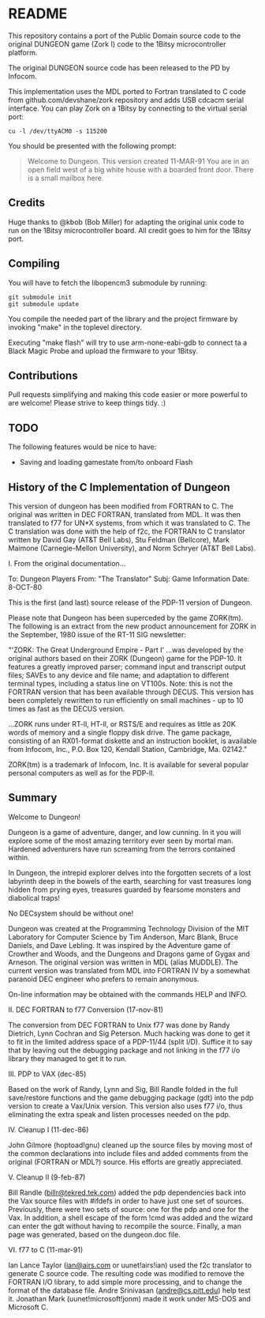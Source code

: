 # README

This repository contains a port of the Public Domain source code to the original
DUNGEON game (Zork I) code to the 1Bitsy microcontroller platform.

The original DUNGEON source code has been released to the PD by Infocom.

This implementation uses the MDL ported to Fortran translated to C code from
github.com/devshane/zork repository and adds USB cdcacm serial interface. You
can play Zork on a 1Bitsy by connecting to the virtual serial port:

```
cu -l /dev/ttyACM0 -s 115200
```

You should be presented with the following prompt:


>Welcome to Dungeon.		This version created 11-MAR-91
>You are in an open field west of a big white house with a boarded
>front door.
>There is a small mailbox here.
>>

## Credits

Huge thanks to @kbob (Bob Miller) for adapting the original unix code to run
on the 1Bitsy microcontroller board. All credit goes to him for the 1Bitsy port.

## Compiling

You will have to fetch the libopencm3 submodule by running:

    git submodule init
    git submodule update

You compile the needed part of the library and the project firmware by
invoking "make" in the toplevel directory.

Executing "make flash" will try to use arm-none-eabi-gdb to connect ta a
Black Magic Probe and upload the firmware to your 1Bitsy.

## Contributions

Pull requests simplifying and making this code easier or more powerful
to are welcome! Please strive to keep things tidy. :)

## TODO

The following features would be nice to have:
* Saving and loading gamestate from/to onboard Flash

## History of the C Implementation of Dungeon

This version of dungeon has been modified from FORTRAN to C.  The
original was written in DEC FORTRAN, translated from MDL.  It was then
translated to f77 for UN*X systems, from which it was translated to C.
The C translation was done with the help of f2c, the FORTRAN to C
translator written by David Gay (AT&T Bell Labs), Stu Feldman
(Bellcore), Mark Maimone (Carnegie-Mellon University), and Norm
Schryer (AT&T Bell Labs).

I. From the original documentation...

To: Dungeon Players
From: "The Translator"
Subj: Game Information
Date: 8-OCT-80


This is the first (and last) source release of the PDP-11 version of
Dungeon.

Please note that Dungeon has been superceded by the game ZORK(tm).
The following is an extract from the new product announcement for
ZORK in the September, 1980 issue of the RT-11 SIG newsletter:

  "'ZORK:  The Great Underground Empire - Part I' ...was developed
   by the original authors based on their ZORK (Dungeon) game for
   the PDP-10.  It features a greatly improved parser;  command
   input and transcript output files;  SAVEs to any device and
   file name;  and adaptation to different terminal types,
   including a status line on VT100s.  Note:  this is not the
   FORTRAN version that has been available through DECUS.  This
   version has been completely rewritten to run efficiently on
   small machines - up to 10 times as fast as the DECUS version.

   ...ZORK runs under RT-ll, HT-ll, or RSTS/E and requires as
   little as 20K words of memory and a single floppy disk drive.
   The game package, consisting of an RX01-format diskette and
   an instruction booklet, is available from Infocom, Inc.,
   P.O. Box 120, Kendall Station, Cambridge, Ma. 02142."

ZORK(tm) is a trademark of Infocom, Inc.  It is available for several
popular personal computers as well as for the PDP-ll.


## Summary

   Welcome to Dungeon!

   Dungeon is a game of adventure, danger, and low cunning.  In it
you will explore some of the most amazing territory ever seen by mortal
man.  Hardened adventurers have run screaming from the terrors contained
within.

   In Dungeon, the intrepid explorer delves into the forgotten secrets
of a lost labyrinth deep in the bowels of the earth, searching for
vast treasures long hidden from prying eyes, treasures guarded by
fearsome monsters and diabolical traps!

   No DECsystem should be without one!

   Dungeon was created at the Programming Technology Division of the MIT
Laboratory for Computer Science by Tim Anderson, Marc Blank, Bruce
Daniels, and Dave Lebling.  It was inspired by the Adventure game of
Crowther and Woods, and the Dungeons and Dragons game of Gygax
and Arneson.  The original version was written in MDL (alias MUDDLE).
The current version was translated from MDL into FORTRAN IV by
a somewhat paranoid DEC engineer who prefers to remain anonymous.

   On-line information may be obtained with the commands HELP and INFO.

II. DEC FORTRAN to f77 Conversion (17-nov-81)

The conversion from DEC FORTRAN to Unix f77 was done by Randy
Dietrich, Lynn Cochran and Sig Peterson.  Much hacking was done to get
it to fit in the limited address space of a PDP-11/44 (split I/D).
Suffice it to say that by leaving out the debugging package and not
linking in the f77 i/o library they managed to get it to run.

III. PDP to VAX (dec-85)

Based on the work of Randy, Lynn and Sig, Bill Randle folded in the
full save/restore functions and the game debugging package (gdt) into
the pdp version to create a Vax/Unix version.  This version also uses
f77 i/o, thus eliminating the extra speak and listen processes needed
on the pdp.

IV. Cleanup I (11-dec-86)

John Gilmore (hoptoad!gnu) cleaned up the source files by moving
most of the common declarations into include files and added
comments from the original (FORTRAN or MDL?) source.  His efforts
are greatly appreciated.

V. Cleanup II (9-feb-87)

Bill Randle (billr@tekred.tek.com) added the pdp dependencies back
into the Vax source files with #ifdefs in order to have just one
set of sources.  Previously, there were two sets of source: one for
the pdp and one for the Vax.  In addition, a shell escape of the
form !cmd was added and the wizard can enter the gdt without having
to recompile the source.  Finally, a man page was generated, based
on the dungeon.doc file.

VI. f77 to C (11-mar-91)

Ian Lance Taylor (ian@airs.com or uunet!airs!ian) used the f2c
translator to generate C source code.  The resulting code was modified
to remove the FORTRAN I/O library, to add simple more processing, and
to change the format of the database file.  Andre Srinivasan
(andre@cs.pitt.edu) help test it.  Jonathan Mark
(uunet!microsoft!jonm) made it work under MS-DOS and Microsoft C.
